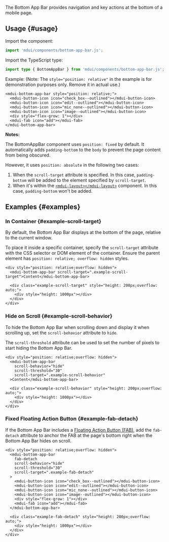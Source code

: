 The Bottom App Bar provides navigation and key actions at the bottom of a mobile page.

## Usage {#usage}

Import the component:

```js
import 'mdui/components/bottom-app-bar.js';
```

Import the TypeScript type:

```ts
import type { BottomAppBar } from 'mdui/components/bottom-app-bar.js';
```

Example: (Note: The `style="position: relative"` in the example is for demonstration purposes only. Remove it in actual use.)

```html,example
<mdui-bottom-app-bar style="position: relative;">
  <mdui-button-icon icon="check_box--outlined"></mdui-button-icon>
  <mdui-button-icon icon="edit--outlined"></mdui-button-icon>
  <mdui-button-icon icon="mic_none--outlined"></mdui-button-icon>
  <mdui-button-icon icon="image--outlined"></mdui-button-icon>
  <div style="flex-grow: 1"></div>
  <mdui-fab icon="add"></mdui-fab>
</mdui-bottom-app-bar>
```

**Notes:**

The BottomAppBar component uses `position: fixed` by default. It automatically adds `padding-bottom` to the `body` to prevent the page content from being obscured.

However, it uses `position: absolute` in the following two cases:

1. When the `scroll-target` attribute is specified. In this case, `padding-bottom` will be added to the element specified by `scroll-target`.
2. When it's within the [`<mdui-layout></mdui-layout>`](/en/docs/2/components/layout) component. In this case, `padding-bottom` won't be added.

## Examples {#examples}

### In Container {#example-scroll-target}

By default, the Bottom App Bar displays at the bottom of the page, relative to the current window.

To place it inside a specific container, specify the `scroll-target` attribute with the CSS selector or DOM element of the container. Ensure the parent element has `position: relative; overflow: hidden` styles.

```html,example,expandable
<div style="position: relative;overflow: hidden">
  <mdui-bottom-app-bar scroll-target=".example-scroll-target">Content</mdui-bottom-app-bar>

  <div class="example-scroll-target" style="height: 200px;overflow: auto;">
    <div style="height: 1000px"></div>
  </div>
</div>
```

### Hide on Scroll {#example-scroll-behavior}

To hide the Bottom App Bar when scrolling down and display it when scrolling up, set the `scroll-behavior` attribute to `hide`.

The `scroll-threshold` attribute can be used to set the number of pixels to start hiding the Bottom App Bar.

```html,example,expandable
<div style="position: relative;overflow: hidden">
  <mdui-bottom-app-bar
    scroll-behavior="hide"
    scroll-threshold="30"
    scroll-target=".example-scroll-behavior"
  >Content</mdui-bottom-app-bar>

  <div class="example-scroll-behavior" style="height: 200px;overflow: auto;">
    <div style="height: 1000px"></div>
  </div>
</div>
```

### Fixed Floating Action Button {#example-fab-detach}

If the Bottom App Bar includes a [Floating Action Button (FAB)](/en/docs/2/components/fab), add the `fab-detach` attribute to anchor the FAB at the page's bottom right when the Bottom App Bar hides on scroll.

```html,example,expandable
<div style="position: relative;overflow: hidden">
  <mdui-bottom-app-bar
    fab-detach
    scroll-behavior="hide"
    scroll-threshold="30"
    scroll-target=".example-fab-detach"
  >
    <mdui-button-icon icon="check_box--outlined"></mdui-button-icon>
    <mdui-button-icon icon="edit--outlined"></mdui-button-icon>
    <mdui-button-icon icon="mic_none--outlined"></mdui-button-icon>
    <mdui-button-icon icon="image--outlined"></mdui-button-icon>
    <div style="flex-grow: 1"></div>
    <mdui-fab icon="add"></mdui-fab>
  </mdui-bottom-app-bar>

  <div class="example-fab-detach" style="height: 200px;overflow: auto;">
    <div style="height: 1000px"></div>
  </div>
</div>
```
